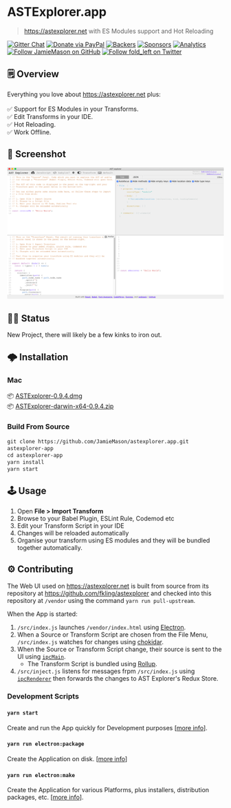 # ASTExplorer.app

> https://astexplorer.net with ES Modules support and Hot Reloading

[![Gitter Chat](https://badges.gitter.im/Join%20Chat.svg)](https://gitter.im/JamieMason/astexplorer)
[![Donate via PayPal](https://img.shields.io/badge/donate-paypal-blue.svg)](https://www.paypal.me/foldleft)
[![Backers](https://opencollective.com/fold_left/backers/badge.svg)](https://opencollective.com/fold_left#backer)
[![Sponsors](https://opencollective.com/fold_left/sponsors/badge.svg)](https://opencollective.com/fold_left#sponsors)
[![Analytics](https://ga-beacon.appspot.com/UA-45466560-5/astexplorer?flat&useReferer)](https://github.com/igrigorik/ga-beacon)
[![Follow JamieMason on GitHub](https://img.shields.io/github/followers/JamieMason.svg?style=social&label=Follow)](https://github.com/JamieMason)
[![Follow fold_left on Twitter](https://img.shields.io/twitter/follow/fold_left.svg?style=social&label=Follow)](https://twitter.com/fold_left)

## 🗒 Overview

Everything you love about https://astexplorer.net plus:<br><br>✅ Support for ES
Modules in your Transforms.<br>✅ Edit Transforms in your IDE.<br>✅ Hot
Reloading.<br>✅ Work Offline.

## 📸 Screenshot

<center><img src="./static/screenshot.png?raw=true"></center>

## 🙋🏽 Status

New Project, there will likely be a few kinks to iron out.

## 🌩 Installation

### Mac

📦
[ASTExplorer-0.9.4.dmg](https://github.com/JamieMason/astexplorer.app/releases/download/0.9.4/ASTExplorer-0.9.4.dmg)<br>
📦
[ASTExplorer-darwin-x64-0.9.4.zip](https://github.com/JamieMason/astexplorer.app/releases/download/0.9.4/ASTExplorer-darwin-x64-0.9.4.zip)

### Build From Source

```
git clone https://github.com/JamieMason/astexplorer.app.git astexplorer-app
cd astexplorer-app
yarn install
yarn start
```

## 🕹 Usage

1. Open **File > Import Transform**
1. Browse to your Babel Plugin, ESLint Rule, Codemod etc
1. Edit your Transform Script in your IDE
1. Changes will be reloaded automatically
1. Organise your transform using ES modules and they will be bundled together
   automatically.

## ⚙️ Contributing

The Web UI used on https://astexplorer.net is built from source from its
repository at https://github.com/fkling/astexplorer and checked into this
repository at `/vendor` using the command `yarn run pull-upstream`.

When the App is started:

1. `/src/index.js` launches `/vendor/index.html` using
   [Electron](https://electronjs.org/).
1. When a Source or Transform Script are chosen from the File Menu,
   `/src/index.js` watches for changes using
   [chokidar](https://github.com/paulmillr/chokidar).
1. When the Source or Transform Script change, their source is sent to the UI
   using [`ipcMain`](https://electronjs.org/docs/api/ipc-main).
   - The Transform Script is bundled using [Rollup](https://rollupjs.org).
1. `/src/inject.js` listens for messages frpm `/src/index.js` using
   [`ipcRenderer`](https://electronjs.org/docs/api/ipc-renderer) then forwards
   the changes to AST Explorer's Redux Store.

### Development Scripts

#### `yarn start`

Create and run the App quickly for Development purposes
[[more info](https://github.com/electron-userland/electron-forge/tree/5.x#launching-your-project)].

#### `yarn run electron:package`

Create the Application on disk.
[[more info](https://github.com/electron-userland/electron-forge/tree/5.x#packaging-your-project)]

#### `yarn run electron:make`

Create the Application for various Platforms, plus installers, distribution
packages, etc.
[[more info](https://github.com/electron-userland/electron-forge/tree/5.x#generating-a-distributable-for-your-project)].
